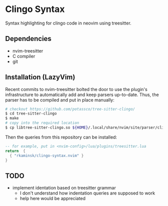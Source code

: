 # Clingo Syntax

Syntax highlighting for clingo code in neovim using treesitter.

## Dependencies

- nvim-treesitter
- C compiler
- git

## Installation (LazyVim)

Recent commits to nvim-treesitter bolted the door to use the plugin's
infrastructure to automatically add and keep parsers up-to-date. Thus, the
parser has to be compiled and put in place manually:

```sh
# checkout https://github.com/potassco/tree-sitter-clingo/
$ cd tree-sitter-clingo
$ make
# copy into the required location
$ cp libtree-sitter-clingo.so ${HOME}/.local/share/nvim/site/parser/clingo.so
```

Then the queries from this repository can be installed:

```lua
-- for example, put in <nvim-config>/lua/plugins/treesitter.lua
return  {
  { "rkaminsk/clingo-syntax.nvim" }
}
```

## TODO

- implement identation based on treesitter grammar
  - I don't understand how indentation queries are supposed to work
  - help here would be appreciated
